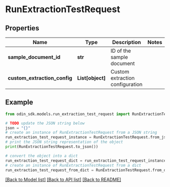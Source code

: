 # RunExtractionTestRequest


## Properties

Name | Type | Description | Notes
------------ | ------------- | ------------- | -------------
**sample_document_id** | **str** | ID of the sample document | 
**custom_extraction_config** | **List[object]** | Custom extraction configuration | 

## Example

```python
from odin_sdk.models.run_extraction_test_request import RunExtractionTestRequest

# TODO update the JSON string below
json = "{}"
# create an instance of RunExtractionTestRequest from a JSON string
run_extraction_test_request_instance = RunExtractionTestRequest.from_json(json)
# print the JSON string representation of the object
print(RunExtractionTestRequest.to_json())

# convert the object into a dict
run_extraction_test_request_dict = run_extraction_test_request_instance.to_dict()
# create an instance of RunExtractionTestRequest from a dict
run_extraction_test_request_from_dict = RunExtractionTestRequest.from_dict(run_extraction_test_request_dict)
```
[[Back to Model list]](../README.md#documentation-for-models) [[Back to API list]](../README.md#documentation-for-api-endpoints) [[Back to README]](../README.md)


